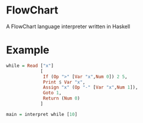 # FlowChart
A FlowChart language interpreter written in Haskell

# Example

```haskell
while = Read ["x"]
             [
              If (Op ">" [Var "x",Num 0]) 2 5,
              Print $ Var "x",
              Assign "x" (Op "-" [Var "x",Num 1]),
              Goto 1,
              Return (Num 0)
             ]

main = interpret while [10]
```